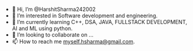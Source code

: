 - 👋 Hi, I’m @HarshitSharma242002
- 👀 I’m interested in Software development and engineering.
- 🌱 I’m currently learning C++, DSA, JAVA, FULLSTACK DEVELOPMENT, AI and ML using python.
- 💞️ I’m looking to collaborate on ...
- 📫 How to reach me myself.hsharma@gmail.com.

<!---
HarshitSharma242002/HarshitSharma242002 is a ✨ special ✨ repository because its `README.md` (this file) appears on your GitHub profile.
You can click the Preview link to take a look at your changes.
--->
